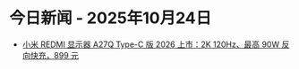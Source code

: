 # 今日新闻 - 2025年10月24日
- [小米 REDMI 显示器 A27Q Type-C 版 2026 上市：2K 120Hz、最高 90W 反向快充，899 元](https://www.ithome.com/0/891/923.htm)
